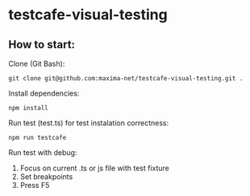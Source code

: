 # testcafe-visual-testing

How to start:
------------
Clone (Git Bash): 
```
git clone git@github.com:maxima-net/testcafe-visual-testing.git .
```
Install dependencies:  
```
npm install
```
Run test (test.ts) for test instalation correctness: 
```
npm run testcafe
```

Run test with debug:
1. Focus on current .ts or js file with test fixture
2. Set breakpoints
3. Press F5
